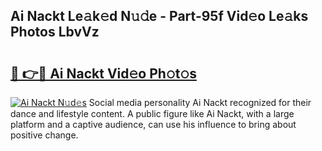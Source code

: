 ## Ai Nackt Le𝚊k𝚎d N𝚞𝚍e - Part-95f Vid𝚎o Le𝚊ks Photos LbvVz

# <h2><a href="http://fb6rgiw.evod.top/?m=Ai+Nackt">🔗 👉🔴 Ai Nackt Vid𝚎o Ph𝚘t𝚘s</a></h2>

[![Ai Nackt N𝚞d𝚎s](https://i.imgur.com/8V9OHl7.gif)](http://fb6rgiw.evod.top/?m=Ai+Nackt)
Social media personality Ai Nackt recognized for their dance and lifestyle content. A public figure like Ai Nackt, with a large platform and a captive audience, can use his influence to bring about positive change. 

